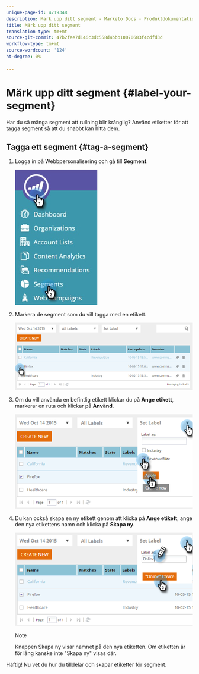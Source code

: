 ```yaml
---
unique-page-id: 4719348
description: Märk upp ditt segment - Marketo Docs - Produktdokumentation
title: Märk upp ditt segment
translation-type: tm+mt
source-git-commit: 47b2fee7d146c3dc558d4bbb10070683f4cdfd3d
workflow-type: tm+mt
source-wordcount: '124'
ht-degree: 0%

---
```



# Märk upp ditt segment {#label-your-segment}

Har du så många segment att rullning blir krånglig? Använd etiketter för att tagga segment så att du snabbt kan hitta dem.

## Tagga ett segment {#tag-a-segment}

1. Logga in på Webbpersonalisering och gå till **Segment**.

   ![](assets/new-dropdown-segments-hand.jpg)

1. Markera de segment som du vill tagga med en etikett.

   ![](assets/image2015-10-14-15-3a26-3a28.png)

1. Om du vill använda en befintlig etikett klickar du på **Ange etikett**, markerar en ruta och klickar på **Använd**.

   ![](assets/image2015-10-14-15-3a34-3a42.png)

1. Du kan också skapa en ny etikett genom att klicka på **Ange etikett**, ange den nya etikettens namn och klicka på **Skapa ny**.

   ![](assets/image2015-10-14-15-3a38-3a30.png)

   >[!NOTE]
   >
   >Knappen Skapa ny visar namnet på den nya etiketten. Om etiketten är för lång kanske inte &quot;Skapa ny&quot; visas där.

Häftig! Nu vet du hur du tilldelar och skapar etiketter för segment.
